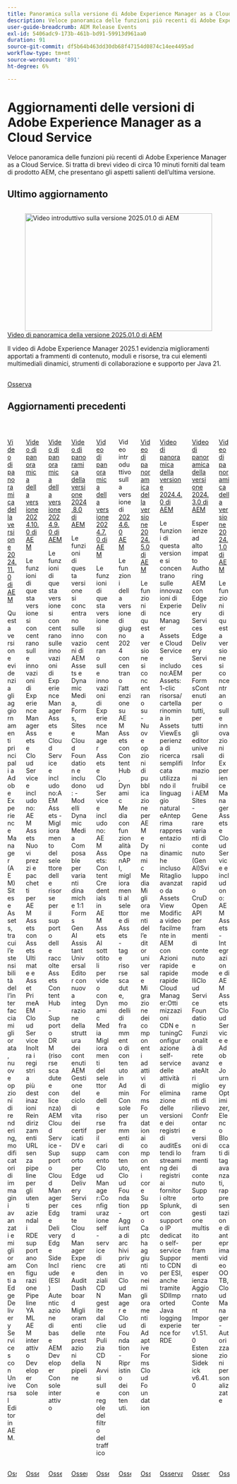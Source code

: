 ```yaml
---
title: Panoramica sulla versione di Adobe Experience Manager as a Cloud Service
description: Veloce panoramica delle funzioni più recenti di Adobe Experience Manager as a Cloud Service
user-guide-breadcrumb: AEM Release Events
exl-id: 5406adc9-173b-461b-bd91-59913d961aa0
duration: 91
source-git-commit: df5b64b463dd30db68f47154d0874c14ee4495ad
workflow-type: tm+mt
source-wordcount: '891'
ht-degree: 6%

---
```


# Aggiornamenti delle versioni di Adobe Experience Manager as a Cloud Service

Veloce panoramica delle funzioni più recenti di Adobe Experience Manager as a Cloud Service. Si tratta di brevi video di circa 10 minuti forniti dal team di prodotto AEM, che presentano gli aspetti salienti dell’ultima versione.

## Ultimo aggiornamento

<!-- CARDS
{cta = Watch}

* 2025/2025-1-0.md

-->
<!-- START CARDS HTML - DO NOT MODIFY BY HAND -->
<div class="columns">
    <div class="column is-half-tablet is-half-desktop is-one-third-widescreen" aria-label="2025.01.0 AEM Release Overview Video">
        <div class="card" style="height: 100%; display: flex; flex-direction: column; height: 100%;">
            <div class="card-image">
                <figure class="image x-is-16by9">
                    <a href="2025/2025-1-0.md" title="Video introduttivo sulla versione 2025.01.0 di AEM" target="_blank" rel="referrer">
                        <img class="is-bordered-r-small" src="https://video.tv.adobe.com/v/3456082/?format=jpeg&nocache=1744227542994&captions=ita" alt="Video introduttivo sulla versione 2025.01.0 di AEM"
                             style="width: 100%; aspect-ratio: 16 / 9; object-fit: cover; overflow: hidden; display: block; margin: auto;">
                    </a>
                </figure>
            </div>
            <div class="card-content is-padded-small" style="display: flex; flex-direction: column; flex-grow: 1; justify-content: space-between;">
                <div class="top-card-content">
                    <p class="headline is-size-6 has-text-weight-bold">
                        <a href="2025/2025-1-0.md" target="_blank" rel="referrer" title="Video introduttivo sulla versione 2025.01.0 di AEM">Video di panoramica della versione 2025.01.0 di AEM</a>
                    </p>
                    <p class="is-size-6">Il video di Adobe Experience Manager 2025.1 evidenzia miglioramenti apportati a frammenti di contenuto, moduli e risorse, tra cui elementi multimediali dinamici, strumenti di collaborazione e supporto per Java 21.</p>
                </div>
                <a href="2025/2025-1-0.md" target="_blank" rel="referrer" class="spectrum-Button spectrum-Button--outline spectrum-Button--primary spectrum-Button--sizeM" style="align-self: flex-start; margin-top: 1rem;">
                    <span class="spectrum-Button-label has-no-wrap has-text-weight-bold">Osserva</span>
                </a>
            </div>
        </div>
    </div>
</div>
<!-- END CARDS HTML - DO NOT MODIFY BY HAND -->


## Aggiornamenti precedenti

<!-- CARDS
{cta = Watch}

  * 2024/2024-11-0.md
  * 2024/2024-10-0.md
  * 2024/2024-9-0.md
  * 2024/2024-8-0.md
  * 2024/2024-7-0.md
  * 2024/2024-6-0.md
  * 2024/2024-5-0.md
  * 2024/2024-4-0.md
  * 2024/2024-3-0.md
  * 2024/2024-1-0.md
  
-->
<!-- START CARDS HTML - DO NOT MODIFY BY HAND -->
<div class="columns">
    <div class="column is-half-tablet is-half-desktop is-one-third-widescreen" aria-label="2024.11.0 AEM Release Overview Video">
        <div class="card" style="height: 100%; display: flex; flex-direction: column; height: 100%;">
            <div class="card-image">
                <figure class="image x-is-16by9">
                    <a href="2024/2024-11-0.md" title="Video introduttivo sulla versione 2024.11.0 di AEM" target="_blank" rel="referrer">
                        <img class="is-bordered-r-small" src="https://video.tv.adobe.com/v/3440928/?format=jpeg&nocache=1744227543721&captions=ita" alt="Video introduttivo sulla versione 2024.11.0 di AEM"
                             style="width: 100%; aspect-ratio: 16 / 9; object-fit: cover; overflow: hidden; display: block; margin: auto;">
                    </a>
                </figure>
            </div>
            <div class="card-content is-padded-small" style="display: flex; flex-direction: column; flex-grow: 1; justify-content: space-between;">
                <div class="top-card-content">
                    <p class="headline is-size-6 has-text-weight-bold">
                        <a href="2024/2024-11-0.md" target="_blank" rel="referrer" title="Video introduttivo sulla versione 2024.11.0 di AEM">Video di panoramica della versione 2024.11.0 di AEM</a>
                    </p>
                    <p class="is-size-6">Questa versione evidenzia gli aggiornamenti principali a Adobe Experience Manager (AEM) Sites e Assets, tra cui l’estensibilità dell’interfaccia migliorata, nuove opzioni di rendering, modificatori di immagini avanzati e miglioramenti a Edge Delivery Services con Universal Editor in AEM.</p>
                </div>
                <a href="2024/2024-11-0.md" target="_blank" rel="referrer" class="spectrum-Button spectrum-Button--outline spectrum-Button--primary spectrum-Button--sizeM" style="align-self: flex-start; margin-top: 1rem;">
                    <span class="spectrum-Button-label has-no-wrap has-text-weight-bold">Osserva</span>
                </a>
            </div>
        </div>
    </div>
    <div class="column is-half-tablet is-half-desktop is-one-third-widescreen" aria-label="2024.10.0 AEM Release Overview Video">
        <div class="card" style="height: 100%; display: flex; flex-direction: column; height: 100%;">
            <div class="card-image">
                <figure class="image x-is-16by9">
                    <a href="2024/2024-10-0.md" title="Video introduttivo sulla versione 2024.10.0 di AEM" target="_blank" rel="referrer">
                        <img class="is-bordered-r-small" src="https://video.tv.adobe.com/v/3440501/?format=jpeg&nocache=1744227543709" alt="Video introduttivo sulla versione 2024.10.0 di AEM"
                             style="width: 100%; aspect-ratio: 16 / 9; object-fit: cover; overflow: hidden; display: block; margin: auto;">
                    </a>
                </figure>
            </div>
            <div class="card-content is-padded-small" style="display: flex; flex-direction: column; flex-grow: 1; justify-content: space-between;">
                <div class="top-card-content">
                    <p class="headline is-size-6 has-text-weight-bold">
                        <a href="2024/2024-10-0.md" target="_blank" rel="referrer" title="Video introduttivo sulla versione 2024.10.0 di AEM">Video di panoramica della versione 2024.10.0 di AEM</a>
                    </p>
                    <p class="is-size-6">Le funzioni di questa versione si concentrano sulle innovazioni di Experience Manager Assets e Cloud Service e includono:AEM Assets Nuovi prezzi e pacchetti per AEM Assets con Assets Ultimate e Asset PrimeAEM Cloud Service Inoltra i registri a più destinazioni Reindirizzamenti URL senza pipeline per gli utenti aziendali ​ RDE supportano Configurazione Pipeline YAML​ AEM interattivo Developer Console</p>
                </div>
                <a href="2024/2024-10-0.md" target="_blank" rel="referrer" class="spectrum-Button spectrum-Button--outline spectrum-Button--primary spectrum-Button--sizeM" style="align-self: flex-start; margin-top: 1rem;">
                    <span class="spectrum-Button-label has-no-wrap has-text-weight-bold">Osserva</span>
                </a>
            </div>
        </div>
    </div>
    <div class="column is-half-tablet is-half-desktop is-one-third-widescreen" aria-label="2024.9.0 AEM Release Overview Video">
        <div class="card" style="height: 100%; display: flex; flex-direction: column; height: 100%;">
            <div class="card-image">
                <figure class="image x-is-16by9">
                    <a href="2024/2024-9-0.md" title="Video introduttivo sulla versione 2024.9.0 di AEM" target="_blank" rel="referrer">
                        <img class="is-bordered-r-small" src="https://video.tv.adobe.com/v/3434847/?format=jpeg&nocache=1744227543743" alt="Video introduttivo sulla versione 2024.9.0 di AEM"
                             style="width: 100%; aspect-ratio: 16 / 9; object-fit: cover; overflow: hidden; display: block; margin: auto;">
                    </a>
                </figure>
            </div>
            <div class="card-content is-padded-small" style="display: flex; flex-direction: column; flex-grow: 1; justify-content: space-between;">
                <div class="top-card-content">
                    <p class="headline is-size-6 has-text-weight-bold">
                        <a href="2024/2024-9-0.md" target="_blank" rel="referrer" title="Video introduttivo sulla versione 2024.9.0 di AEM">Video di panoramica della versione 2024.9.0 di AEM</a>
                    </p>
                    <p class="is-size-6">Le funzioni di questa versione si concentrano sulle innovazioni di Experience Manager Assets e Cloud Service e includono:AEM Assets - Miglioramento del selettore delle risorse per il supporto delle raccolte​ Assets Content Hub - Supporto DRM (risorse scadute e con licenza)​AEM Cloud Service - Supporto Cloud Manager per Edge Delivery​ Edge Side Include (ESI)​ Autenticazione di base​ AEM Developer Console interattivo</p>
                </div>
                <a href="2024/2024-9-0.md" target="_blank" rel="referrer" class="spectrum-Button spectrum-Button--outline spectrum-Button--primary spectrum-Button--sizeM" style="align-self: flex-start; margin-top: 1rem;">
                    <span class="spectrum-Button-label has-no-wrap has-text-weight-bold">Osserva</span>
                </a>
            </div>
        </div>
    </div>
    <div class="column is-half-tablet is-half-desktop is-one-third-widescreen" aria-label="2024.8.0 AEM Release Overview Video">
        <div class="card" style="height: 100%; display: flex; flex-direction: column; height: 100%;">
            <div class="card-image">
                <figure class="image x-is-16by9">
                    <a href="2024/2024-8-0.md" title="Video introduttivo sulla versione 2024.8.0 di AEM" target="_blank" rel="referrer">
                        <img class="is-bordered-r-small" src="https://video.tv.adobe.com/v/3433381/?format=jpeg&nocache=1744227543731" alt="Video introduttivo sulla versione 2024.8.0 di AEM"
                             style="width: 100%; aspect-ratio: 16 / 9; object-fit: cover; overflow: hidden; display: block; margin: auto;">
                    </a>
                </figure>
            </div>
            <div class="card-content is-padded-small" style="display: flex; flex-direction: column; flex-grow: 1; justify-content: space-between;">
                <div class="top-card-content">
                    <p class="headline is-size-6 has-text-weight-bold">
                        <a href="2024/2024-8-0.md" target="_blank" rel="referrer" title="Video introduttivo sulla versione 2024.8.0 di AEM">Video di panoramica della versione 2024.8.0 di AEM</a>
                    </p>
                    <p class="is-size-6">Le funzioni di questa versione si concentrano sulle innovazioni di AEM Assets e Dynamic Media, Forms, Sites e Cloud Foundation e includono: - Modelli Dynamic Media Composable per varianti dinamiche 1:1 Forms GenAI Assistant Universal Editor con nuova integrazione della struttura dei contenuti AEM​ Gestione del ciclo di vita dei certificati DV e supporto per Edge Delivery Services tramite Cloud Manager Experience Audit Dashboard Miglioramenti delle prestazioni della pipeline</p>
                </div>
                <a href="2024/2024-8-0.md" target="_blank" rel="referrer" class="spectrum-Button spectrum-Button--outline spectrum-Button--primary spectrum-Button--sizeM" style="align-self: flex-start; margin-top: 1rem;">
                    <span class="spectrum-Button-label has-no-wrap has-text-weight-bold">Osserva</span>
                </a>
            </div>
        </div>
    </div>
    <div class="column is-half-tablet is-half-desktop is-one-third-widescreen" aria-label="2024.7.0 AEM Release Overview Video">
        <div class="card" style="height: 100%; display: flex; flex-direction: column; height: 100%;">
            <div class="card-image">
                <figure class="image x-is-16by9">
                    <a href="2024/2024-7-0.md" title="Video introduttivo sulla versione 2024.7.0 di AEM" target="_blank" rel="referrer">
                        <img class="is-bordered-r-small" src="https://video.tv.adobe.com/v/3432542/?format=jpeg&nocache=1744227543765&captions=ita" alt="Video introduttivo sulla versione 2024.7.0 di AEM"
                             style="width: 100%; aspect-ratio: 16 / 9; object-fit: cover; overflow: hidden; display: block; margin: auto;">
                    </a>
                </figure>
            </div>
            <div class="card-content is-padded-small" style="display: flex; flex-direction: column; flex-grow: 1; justify-content: space-between;">
                <div class="top-card-content">
                    <p class="headline is-size-6 has-text-weight-bold">
                        <a href="2024/2024-7-0.md" target="_blank" rel="referrer" title="Video introduttivo sulla versione 2024.7.0 di AEM">Video di panoramica della versione 2024.7.0 di AEM</a>
                    </p>
                    <p class="is-size-6">Le funzioni di questa versione si concentrano sulle innovazioni di Experience Manager Assets e Cloud Service e includono:AEM Assets:Content Credentials in AEM Assets​AI sottotitoli per video con Dynamic Media​Miglioramenti del selettore delle risorse per il caricamento​Cloud Manager:Configurazione self-service di credenziali CDN gestite dal cliente​Pulizia CDN​Avvisi sulle regole del filtro del traffico​</p>
                </div>
                <a href="2024/2024-7-0.md" target="_blank" rel="referrer" class="spectrum-Button spectrum-Button--outline spectrum-Button--primary spectrum-Button--sizeM" style="align-self: flex-start; margin-top: 1rem;">
                    <span class="spectrum-Button-label has-no-wrap has-text-weight-bold">Osserva</span>
                </a>
            </div>
        </div>
    </div>
    <div class="column is-half-tablet is-half-desktop is-one-third-widescreen" aria-label="2024.6.0 AEM release overview video">
        <div class="card" style="height: 100%; display: flex; flex-direction: column; height: 100%;">
            <div class="card-image">
                <figure class="image x-is-16by9">
                    <a href="2024/2024-6-0.md" title="Video introduttivo sulla versione 2024.6.0 di AEM" target="_blank" rel="referrer">
                        <img class="is-bordered-r-small" src="https://video.tv.adobe.com/v/3430779/?format=jpeg&nocache=1744227543752" alt="Video introduttivo sulla versione 2024.6.0 di AEM"
                             style="width: 100%; aspect-ratio: 16 / 9; object-fit: cover; overflow: hidden; display: block; margin: auto;">
                    </a>
                </figure>
            </div>
            <div class="card-content is-padded-small" style="display: flex; flex-direction: column; flex-grow: 1; justify-content: space-between;">
                <div class="top-card-content">
                    <p class="headline is-size-6 has-text-weight-bold">
                        Video introduttivo sulla versione di <a href="2024/2024-6-0.md" target="_blank" rel="referrer" title="Video introduttivo sulla versione 2024.6.0 di AEM">2024.6.0 AEM</a>
                    </p>
                    <p class="is-size-6">Le funzioni della versione di giugno 2024 concentrano l’attenzione su AEM Assets con Content Hub, Dynamic Media con funzionalità OpenAPI, miglioramenti al selettore di Assets - tag e risorse scadute, modelli di frammento di contenuto in Admin Console per frammenti di contenuto, Cloud Foundation - Aggiunta di archivi privati in Cloud Manager e Cloud Foundation - Ripristino dei contenuti.</p>
                </div>
                <a href="2024/2024-6-0.md" target="_blank" rel="referrer" class="spectrum-Button spectrum-Button--outline spectrum-Button--primary spectrum-Button--sizeM" style="align-self: flex-start; margin-top: 1rem;">
                    <span class="spectrum-Button-label has-no-wrap has-text-weight-bold">Osserva</span>
                </a>
            </div>
        </div>
    </div>
    <div class="column is-half-tablet is-half-desktop is-one-third-widescreen" aria-label="2024.5.0 AEM Release Overview Video">
        <div class="card" style="height: 100%; display: flex; flex-direction: column; height: 100%;">
            <div class="card-image">
                <figure class="image x-is-16by9">
                    <a href="2024/2024-5-0.md" title="Video introduttivo sulla versione 2024.5.0 di AEM" target="_blank" rel="referrer">
                        <img class="is-bordered-r-small" src="https://video.tv.adobe.com/v/3448070/?format=jpeg&nocache=1744227543776&captions=ita" alt="Video introduttivo sulla versione 2024.5.0 di AEM"
                             style="width: 100%; aspect-ratio: 16 / 9; object-fit: cover; overflow: hidden; display: block; margin: auto;">
                    </a>
                </figure>
            </div>
            <div class="card-content is-padded-small" style="display: flex; flex-direction: column; flex-grow: 1; justify-content: space-between;">
                <div class="top-card-content">
                    <p class="headline is-size-6 has-text-weight-bold">
                        <a href="2024/2024-5-0.md" target="_blank" rel="referrer" title="Video introduttivo sulla versione 2024.5.0 di AEM">Video di panoramica della versione 2024.5.0 di AEM</a>
                    </p>
                    <p class="is-size-6">Le funzioni di questa versione si concentrano su - Nuove opzioni di pubblicazione per AEM e Dynamic Media Miglioramenti dell’editor universale Migrazione dei componenti adattivi di Forms Foundation ai componenti core Supporto Captcha aggiuntivo nei miglioramenti di Adaptive Forms Cloud Foundation</p>
                </div>
                <a href="2024/2024-5-0.md" target="_blank" rel="referrer" class="spectrum-Button spectrum-Button--outline spectrum-Button--primary spectrum-Button--sizeM" style="align-self: flex-start; margin-top: 1rem;">
                    <span class="spectrum-Button-label has-no-wrap has-text-weight-bold">Osserva</span>
                </a>
            </div>
        </div>
    </div>
    <div class="column is-half-tablet is-half-desktop is-one-third-widescreen" aria-label="2024.4.0 AEM Release Overview Video">
        <div class="card" style="height: 100%; display: flex; flex-direction: column; height: 100%;">
            <div class="card-image">
                <figure class="image x-is-16by9">
                    <a href="2024/2024-4-0.md" title="Video introduttivo sulla versione 2024.4.0 di AEM" target="_blank" rel="referrer">
                        <img class="is-bordered-r-small" src="https://video.tv.adobe.com/v/3446317/?format=jpeg&nocache=1744227543788&captions=ita" alt="Video introduttivo sulla versione 2024.4.0 di AEM"
                             style="width: 100%; aspect-ratio: 16 / 9; object-fit: cover; overflow: hidden; display: block; margin: auto;">
                    </a>
                </figure>
            </div>
            <div class="card-content is-padded-small" style="display: flex; flex-direction: column; flex-grow: 1; justify-content: space-between;">
                <div class="top-card-content">
                    <p class="headline is-size-6 has-text-weight-bold">
                        <a href="2024/2024-4-0.md" target="_blank" rel="referrer" title="Video introduttivo sulla versione 2024.4.0 di AEM">Video di panoramica della versione 2024.4.0 di AEM</a>
                    </p>
                    <p class="is-size-6">Le funzioni di questa versione si concentrano sulle innovazioni di Experience Manager Assets e Cloud Service e includono:AEM Assets:1-clic risorsa/cartella rinomina in Assets ViewEsperienza di ricerca semplificata utilizzando il linguaggio naturaleAnteprima rappresentazioni dinamiche incluso Ritaglio avanzato da Assets View Modifica video facilmente in AEM con Azioni rapide rapide rapideCloud Manager:Ottimizzazioni CDN e tuningConfigurazione self-service delle attività di eliminazione delle versioni e dei registri di auditEstendi lo streaming dei registri ai fornitori oltre Splunk, con supporto IP dedicato self-serviceSupporto CDN per ESI, anche tramite SDIImported Java logging experience for RDE</p>
                </div>
                <a href="2024/2024-4-0.md" target="_blank" rel="referrer" class="spectrum-Button spectrum-Button--outline spectrum-Button--primary spectrum-Button--sizeM" style="align-self: flex-start; margin-top: 1rem;">
                    <span class="spectrum-Button-label has-no-wrap has-text-weight-bold">Osserva</span>
                </a>
            </div>
        </div>
    </div>
    <div class="column is-half-tablet is-half-desktop is-one-third-widescreen" aria-label="2024.3.0 AEM Release Overview Video">
        <div class="card" style="height: 100%; display: flex; flex-direction: column; height: 100%;">
            <div class="card-image">
                <figure class="image x-is-16by9">
                    <a href="2024/2024-3-0.md" title="Video introduttivo sulla versione 2024.3.0 di AEM" target="_blank" rel="referrer">
                        <img class="is-bordered-r-small" src="https://video.tv.adobe.com/v/3450615/?format=jpeg&nocache=1744227543808&captions=ita" alt="Video introduttivo sulla versione 2024.3.0 di AEM"
                             style="width: 100%; aspect-ratio: 16 / 9; object-fit: cover; overflow: hidden; display: block; margin: auto;">
                    </a>
                </figure>
            </div>
            <div class="card-content is-padded-small" style="display: flex; flex-direction: column; flex-grow: 1; justify-content: space-between;">
                <div class="top-card-content">
                    <p class="headline is-size-6 has-text-weight-bold">
                        <a href="2024/2024-3-0.md" target="_blank" rel="referrer" title="Video introduttivo sulla versione 2024.3.0 di AEM">Video di panoramica della versione 2024.3.0 di AEM</a>
                    </p>
                    <p class="is-size-6">Esperienze ad alto impatto Authoring AEM con Edge Delivery Services Edge Delivery Services per FormsContenuti per tutti, per tutti gli editor universali Informazioni fruibili AEM Sites - Generare varianti di contenuto (GenAI)Sviluppo rapido CruD OpenAPI per frammenti di contenuto e modelliCloud Service Foundation Funzionalità di rete avanzateAltri miglioramenti di rilievo Confrontare versioni di frammenti di contenuto Supporto di gestione multisito per frammenti di esperienza Aggiornato Content Importer v1.51.0 Estensione Sidekick v6.41.0</p>
                </div>
                <a href="2024/2024-3-0.md" target="_blank" rel="referrer" class="spectrum-Button spectrum-Button--outline spectrum-Button--primary spectrum-Button--sizeM" style="align-self: flex-start; margin-top: 1rem;">
                    <span class="spectrum-Button-label has-no-wrap has-text-weight-bold">Osserva</span>
                </a>
            </div>
        </div>
    </div>
    <div class="column is-half-tablet is-half-desktop is-one-third-widescreen" aria-label="2024.1.0 AEM Release Overview Video">
        <div class="card" style="height: 100%; display: flex; flex-direction: column; height: 100%;">
            <div class="card-image">
                <figure class="image x-is-16by9">
                    <a href="2024/2024-1-0.md" title="Video introduttivo sulla versione 2024.1.0 di AEM" target="_blank" rel="referrer">
                        <img class="is-bordered-r-small" src="https://video.tv.adobe.com/v/3448937/?format=jpeg&nocache=1744227543798&captions=ita" alt="Video introduttivo sulla versione 2024.1.0 di AEM"
                             style="width: 100%; aspect-ratio: 16 / 9; object-fit: cover; overflow: hidden; display: block; margin: auto;">
                    </a>
                </figure>
            </div>
            <div class="card-content is-padded-small" style="display: flex; flex-direction: column; flex-grow: 1; justify-content: space-between;">
                <div class="top-card-content">
                    <p class="headline is-size-6 has-text-weight-bold">
                        <a href="2024/2024-1-0.md" target="_blank" rel="referrer" title="Video introduttivo sulla versione 2024.1.0 di AEM">Video di panoramica della versione 2024.1.0 di AEM</a>
                    </p>
                    <p class="is-size-6">Le funzioni di questa versione si concentrano sulle innovazioni di Experience Manager Assets e Cloud Service e includono: AEM Assets - Integrazione di AEM Assets Cloud Service e Adobe Journey Optimizer, Elenco Bloccati di tag avanzati, rappresentazione di anteprima video OOTB, Cloud Manager - Autorizzazioni personalizzate</p>
                </div>
                <a href="2024/2024-1-0.md" target="_blank" rel="referrer" class="spectrum-Button spectrum-Button--outline spectrum-Button--primary spectrum-Button--sizeM" style="align-self: flex-start; margin-top: 1rem;">
                    <span class="spectrum-Button-label has-no-wrap has-text-weight-bold">Osserva</span>
                </a>
            </div>
        </div>
    </div>
</div>
<!-- END CARDS HTML - DO NOT MODIFY BY HAND -->
